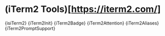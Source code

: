 # (iTerm2 Tools)[https://iterm2.com/]

{isiTerm2}
{iTerm2Init}
{iTerm2Badge}
{iTerm2Attention}
{iTerm2Aliases}
{iTerm2PromptSupport}
